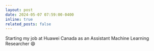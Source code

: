 ```yaml
---
layout: post
date: 2024-05-07 07:59:00-0400
inline: true
related_posts: false
---
```


Starting my job at Huawei Canada as an Assistant Machine Learning Researcher  :smile: 
